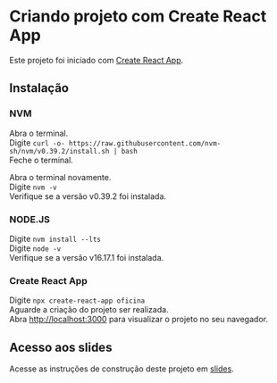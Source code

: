 # Criando projeto com Create React App

Este projeto foi iniciado com [Create React App](https://github.com/facebook/create-react-app).

## Instalação

### NVM

Abra o terminal.\
Digite `curl -o- https://raw.githubusercontent.com/nvm-sh/nvm/v0.39.2/install.sh | bash`\
Feche o terminal.

Abra o terminal novamente.\
Digite `nvm -v`\
Verifique se a versão v0.39.2 foi instalada.

### NODE.JS

Digite `nvm install --lts`\
Digite `node -v`\
Verifique se a versão v16.17.1 foi instalada.

### Create React App

Digite `npx create-react-app oficina`\
Aguarde a criação do projeto ser realizada.\
Abra [http://localhost:3000](http://localhost:3000) para visualizar o projeto no seu navegador.

## Acesso aos slides

Acesse as instruções de construção deste projeto em [slides](https://docs.google.com/presentation/d/1946AIDlJ2nlBlvPZ7fwzyzeiwdBqmKJCam7jFNcyYKQ/edit?usp=sharing).
